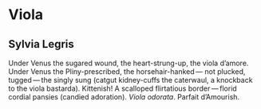 # Viola
## Sylvia Legris
Under Venus the sugared wound, the heart-strung-up, the viola d’amore. Under
Venus the Pliny-prescribed, the horsehair-hanked — not plucked, tugged — the
singly sung (catgut kidney-cuffs the caterwaul, a knockback to the viola
bastarda). Kittenish! A scalloped flirtatious border — florid cordial pansies
(candied adoration). _Viola_ _odorata_. Parfait d’Amourish.